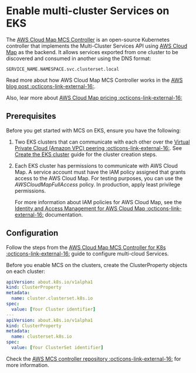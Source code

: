 # Enable multi-cluster Services on EKS

The [AWS Cloud Map MCS Controller](https://github.com/aws/aws-cloud-map-mcs-controller-for-k8s) is an open-source Kubernetes controller that implements the Multi-Cluster Services API using [AWS Cloud Map](https://docs.aws.amazon.com/cloud-map/latest/dg/what-is-cloud-map.html) as the backend. It allows services exported from one cluster to be discovered and consumed in another using the DNS format:

```
SERVICE_NAME.NAMESPACE.svc.clusterset.local
```

Read more about how AWS Cloud Map MCS Controller works in the [AWS blog post :octicons-link-external-16:](https://aws.amazon.com/blogs/opensource/introducing-the-aws-cloud-map-multicluster-service-controller-for-k8s-for-kubernetes-multicluster-service-discovery/).

Also, lear more about [AWS Cloud Map pricing :octicons-link-external-16:](https://aws.amazon.com/cloud-map/pricing/)

## Prerequisites

Before you get started with MCS on EKS, ensure you have the following:

1. Two EKS clusters that can communicate with each other over the [Virtual Private Cloud (Amazon VPC) peering :octicons-link-external-16:](https://docs.aws.amazon.com/vpc/latest/peering/create-vpc-peering-connection.html). See [Create the EKS cluster](eks.md#create-the-eks-cluster) guide for the cluster creation steps.

2. Each EKS cluster has permissions to communicate with AWS Cloud Map. A service account must have the IAM policy assigned that grants access to the AWS Cloud Map. For testing purposes, you can use the _AWSCloudMapFullAccess_ policy. In production, apply least privilege permissions.

    For more information about IAM policies for AWS Cloud Map, see the [Identity and Access Management for AWS Cloud Map :octicons-link-external-16:](https://docs.aws.amazon.com/cloud-map/latest/dg/security-iam.html#security_iam_access-manage) documentation.

## Configuration

Follow the steps from the [AWS Cloud Map MCS Controller for K8s :octicons-link-external-16:](https://aws.amazon.com/blogs/opensource/introducing-the-aws-cloud-map-multicluster-service-controller-for-k8s-for-kubernetes-multicluster-service-discovery/) guide to configure multi-cloud Services.

Before you enable MCS on the clusters, create the ClusterProperty objects on each cluster:

```yaml
apiVersion: about.k8s.io/v1alpha1
kind: ClusterProperty
metadata:
  name: cluster.clusterset.k8s.io
spec:
  value: [Your Cluster identifier]
---
apiVersion: about.k8s.io/v1alpha1
kind: ClusterProperty
metadata:
  name: clusterset.k8s.io
spec:
  value: [Your ClusterSet identifier]
```

Check the [AWS MCS controller repository  :octicons-link-external-16:](https://github.com/aws/aws-cloud-map-mcs-controller-for-k8s#usage) for more information.



